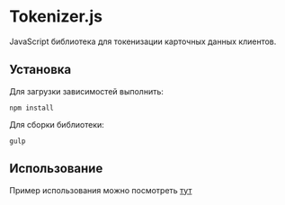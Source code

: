 # Tokenizer.js
JavaScript библиотека для токенизации карточных данных клиентов.
## Установка
Для загрузки зависимостей выполнить:

    npm install

Для сборки библиотеки:

    gulp

## Использование
Пример использования можно посмотреть [тут](/sample/index.html)